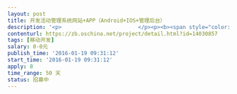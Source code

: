 ```yaml
---                
layout: post       
title: 开发活动管理系统网站+APP（Android+IOS+管理后台）           
description: '<p>                        </p><p><b><span style="color: rgb(38, 38, 38);">【业务需求】</span></b></p><p><b><span style="color: rgb(38, 38, 38);">一、</span></b><b><span style="color: rgb(38, 38, 38);">功能需求</span></b></p><p><b><span style="color: rgb(38, 38, 38);">1.</span><span style="color: rgb(38, 38, 38);">开发报名系统网站+APP（Android+IOS）+管理后台</span></b></p><p><span style="color: rgb(38, 38, 38);">网站使用HTML5技术，可适应各个平台，网站后台管理后台为管理者使用，管理网站+APP数据，网站和APP都使用同一数据库</span></p><p><b><span style="color: rgb(38, 38, 38);">2.</span><span style="color: rgb(38, 38, 38);">后台管理</span></b></p><p><span style="color: rgb(38, 38, 38);">2.1.</span><span style="color: rgb(38, 38, 38);">报名活动设置（增、删、改、查）</span></p><p><span style="color: rgb(38, 38, 38);">2.2</span><span style="color: rgb(38, 38, 38);">会员设置（增、删、改、查），团长审核</span></p><p><span style="color: rgb(38, 38, 38);">2.3</span><span style="color: rgb(38, 38, 38);">团队管理（增、删、改、查）</span></p><p><span style="color: rgb(38, 38, 38);">2.4</span><span style="color: rgb(38, 38, 38);">咨询发布，咨询消息发布</span></p><p><span style="color: rgb(38, 38, 38);">2.5</span><span style="color: rgb(38, 38, 38);">平台用户管理，（增、删、改、查）</span></p><p><b><span style="color: rgb(38, 38, 38);">3.web</span><span style="color: rgb(38, 38, 38);">网站功能</span></b></p><p><span style="color: rgb(38, 38, 38);">3.1</span><span style="color: rgb(38, 38, 38);">用户注册，登录，消息维护</span></p><p><span style="color: rgb(38, 38, 38);">3.2</span><span style="color: rgb(38, 38, 38);">活动发布，活动参加</span></p><p><span style="color: rgb(38, 38, 38);">3.3</span><span style="color: rgb(38, 38, 38);">活动参加，支付</span></p><p><span style="color: rgb(38, 38, 38);">3.4</span><span style="color: rgb(38, 38, 38);">平台活动搜索，活动参加</span></p><p><b><span style="color: rgb(38, 38, 38);">4.APP</span><span style="color: rgb(38, 38, 38);">功能</span></b></p><p><span style="color: rgb(38, 38, 38);">4.1</span><span style="color: rgb(38, 38, 38);">用户注册登录，第三方登录，手机绑定验证</span></p><p><span style="color: rgb(38, 38, 38);">4.2</span><span style="color: rgb(38, 38, 38);">用户活动发布，活动（增、删、改、查）</span></p><p><span style="color: rgb(38, 38, 38);">4.3</span><span style="color: rgb(38, 38, 38);">用户活动搜索，参加，支付费用</span></p><p><span style="color: rgb(38, 38, 38);">4.4</span><span style="color: rgb(38, 38, 38);">用户个人信息维护，团队管理，活动图片发布</span></p><p><span style="color: rgb(38, 38, 38);">4.5</span><span style="color: rgb(38, 38, 38);">步频率设置，用户手机步数统计</span></p><p><span style="color: rgb(38, 38, 38);">4.6</span><span style="color: rgb(38, 38, 38);">早起打卡</span></p><p><b><span style="color: rgb(38, 38, 38);">二、</span></b><b><span style="color: rgb(38, 38, 38);">技术要求</span></b></p><p><span style="color: rgb(38, 38, 38);">1.</span><span style="color: rgb(38, 38, 38);">运行环境：Linux+Mysql</span></p><p><span style="color: rgb(38, 38, 38);">接口开发语言：go，php，java</span></p><p><span style="color: rgb(38, 38, 38);">go</span><span style="color: rgb(38, 38, 38);">语言优先，前端使用html5技术</span></p><p><span style="color: rgb(38, 38, 38);">2.</span><span style="color: rgb(38, 38, 38);">并发在1000以上，页面加载速度小于1s</span></p><p><span style="color: rgb(38, 38, 38);">3.</span><span style="color: rgb(38, 38, 38);">图片使用七牛云存储</span></p><p><span style="color: rgb(38, 38, 38);">4.</span><span style="color: rgb(38, 38, 38);">提供程序源码，提供文档，提供数据库字段说明</span></p><p><b><span style="color: rgb(38, 38, 38);">三、</span></b><b><span style="color: rgb(38, 38, 38);">非功能性要求</span></b></p><p><span style="color: rgb(38, 38, 38);">开发人员可以和我们沟通更详细的业务需求，我们也很希望能够得到开发者的最佳方案。</span></p><p><span style="color: rgb(38, 38, 38);">我们有自己的UI人员、运维人员，我们希望能够和接包方（开发人员）建立良好、长期的合作关系。</span></p><p><b><span style="color: rgb(38, 38, 38);">【人员要求】</span></b></p><p><b><span style="color: rgb(38, 38, 38);">一、能力要求</span></b></p><p><span style="color: rgb(38, 38, 38);">优先考虑做过类似项目的接包方，开发人员需要至少三年开发经验。</span></p><p><b><span style="color: rgb(38, 38, 38);">二、其他要【交付要求】</span></b></p><p><span style="color: rgb(38, 38, 38);">1</span><span style="color: rgb(38, 38, 38);">、产品开发完毕并通过线上测试</span></p><p><b><span style="color: rgb(38, 38, 38);">二、验收基准</span></b></p><p><span style="color: rgb(38, 38, 38);">1</span><span style="color: rgb(38, 38, 38);">、产品开发完毕并通过线上测试</span></p><p><span style="color: rgb(38, 38, 38);">2</span><span style="color: rgb(38, 38, 38);">、功能完善，无BUG</span></p><p><span style="color: rgb(38, 38, 38);">3</span><span style="color: rgb(38, 38, 38);">、使用流畅，无卡顿</span></p><p><b><span style="color: rgb(38, 38, 38);">【支付方式】</span></b></p><p><span style="color: rgb(38, 38, 38);">支付方式通过众包分批次担保交易；</span></p><p><span style="color: rgb(38, 38, 38);">这个可以协商</span></p><p><span style="color: rgb(38, 38, 38);">具体需求可查看附件</span></p><p>                    </p>'     
contenturl: https://zb.oschina.net/project/detail.html?id=14030857      
tags: [移动开发]            
salary: 0-0元          
publish_time: '2016-01-19 09:31:12'         
start_time: '2016-01-19 09:31:12'           
apply: 8                   
time_range: 50 天              
status: 招募中                  
---                 
```

